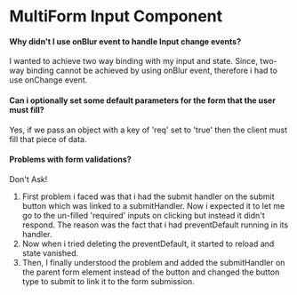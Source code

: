 # MultiForm Input Component

#### Why didn't I use onBlur event to handle Input change events?

I wanted to achieve two way binding with my input and state. Since, two-way binding cannot be achieved by using onBlur event, therefore i had to use onChange event.

#### Can i optionally set some default parameters for the form that the user must fill?

Yes, if we pass an object with a key of 'req' set to 'true' then the client must fill that piece of data.

#### Problems with form validations?

Don't Ask!

1. First problem i faced was that i had the submit handler on the submit button which was linked to a submitHandler. Now i expected it to let me go to the un-filled 'required' inputs on clicking but instead it didn't respond. The reason was the fact that i had preventDefault running in its handler.
2. Now when i tried deleting the preventDefault, it started to reload and state vanished.
3. Then, I finally understood the problem and added the submitHandler on the parent form element instead of the button and changed the button type to submit to link it to the form submission.
